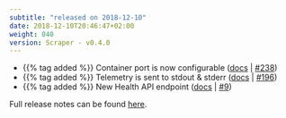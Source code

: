 ```yaml
---
subtitle: "released on 2018-12-10"
date: 2018-12-10T20:46:47+02:00
weight: 040
version: Scraper - v0.4.0
---
```


- {{% tag added %}} Container port is now configurable ([docs](https://docs.promitor.io/configuration/v0.x/#runtime) | [#238](https://github.com/tomkerkhove/promitor/issues/238))
- {{% tag added %}} Telemetry is sent to stdout & stderr ([docs](https://docs.promitor.io/configuration/v0.x/#logging)
 | [#196](https://github.com/tomkerkhove/promitor/issues/196))
- {{% tag added %}} New Health API endpoint ([docs](https://docs.promitor.io/operations/#health) | [#9](https://github.com/tomkerkhove/promitor/issues/9))

Full release notes can be found [here](https://github.com/tomkerkhove/promitor/releases/tag/0.4.0).
